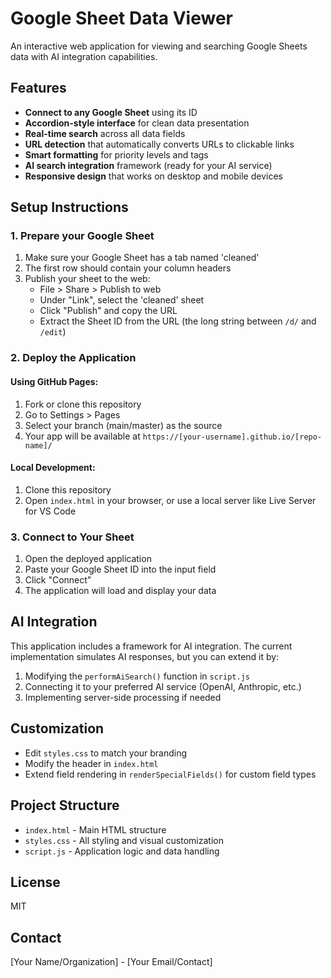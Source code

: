 # Google Sheet Data Viewer

An interactive web application for viewing and searching Google Sheets data with AI integration capabilities.

## Features

- **Connect to any Google Sheet** using its ID
- **Accordion-style interface** for clean data presentation
- **Real-time search** across all data fields
- **URL detection** that automatically converts URLs to clickable links
- **Smart formatting** for priority levels and tags
- **AI search integration** framework (ready for your AI service)
- **Responsive design** that works on desktop and mobile devices

## Setup Instructions

### 1. Prepare your Google Sheet

1. Make sure your Google Sheet has a tab named 'cleaned'
2. The first row should contain your column headers
3. Publish your sheet to the web:
   - File > Share > Publish to web
   - Under "Link", select the 'cleaned' sheet
   - Click "Publish" and copy the URL
   - Extract the Sheet ID from the URL (the long string between `/d/` and `/edit`)

### 2. Deploy the Application

#### Using GitHub Pages:

1. Fork or clone this repository
2. Go to Settings > Pages
3. Select your branch (main/master) as the source
4. Your app will be available at `https://[your-username].github.io/[repo-name]/`

#### Local Development:

1. Clone this repository
2. Open `index.html` in your browser, or use a local server like Live Server for VS Code

### 3. Connect to Your Sheet

1. Open the deployed application
2. Paste your Google Sheet ID into the input field
3. Click "Connect"
4. The application will load and display your data

## AI Integration

This application includes a framework for AI integration. The current implementation simulates AI responses, but you can extend it by:

1. Modifying the `performAiSearch()` function in `script.js`
2. Connecting it to your preferred AI service (OpenAI, Anthropic, etc.)
3. Implementing server-side processing if needed

## Customization

- Edit `styles.css` to match your branding
- Modify the header in `index.html`
- Extend field rendering in `renderSpecialFields()` for custom field types

## Project Structure

- `index.html` - Main HTML structure
- `styles.css` - All styling and visual customization
- `script.js` - Application logic and data handling

## License

MIT

## Contact

[Your Name/Organization] - [Your Email/Contact]
